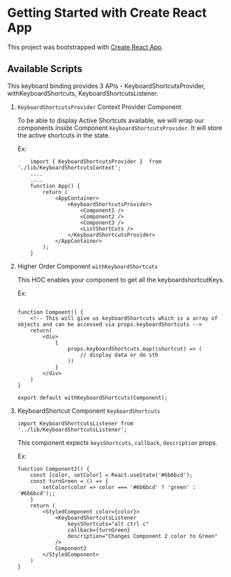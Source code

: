 # Getting Started with Create React App

This project was bootstrapped with [Create React App](https://github.com/facebook/create-react-app).

## Available Scripts

This keyboard binding provides 3 APIs - KeyboardShortcutsProvider, withKeyboardShortcuts, KeyboardShortcutsListener.

1.  `KeyboardShortcutsProvider` Context Provider Component

    To be able to display Active Shortcuts available, we will wrap our components inside Component `KeyboardShortcutsProvider`. It will store the active shortcuts in the state.

    Ex: 

    ```
        import { KeyboardShortcutsProvider }  from './lib/KeyboardShortcutsContext';
        ....
        ....
        function App() {
            return (
                <AppContainer>
                    <KeyboardShortcutsProvider>
                        <Component1 />
                        <Component2 />
                        <Component3 />
                        <ListShortCuts />
                    </KeyboardShortcutsProvider>
                </AppContainer>
            );
        }

    ```
2. Higher Order Component `withKeyboardShortcuts`

    This HOC enables your component to get all the keyboardshortcutKeys.

    Ex: 

    ```import { withKeyboardShortcuts } from 'react-binding-with-keypress';
    
    function Compoent() {
        <!-- This will give us keyboardShortcuts which is a array of objects and can be accessed via props.keyboardShortcuts -->
        return(
            <div>
                {
                    props.keyboardShortcuts.map((shortcut) => (
                        // display data or do sth
                    ))
                }
            </div>
        )
    }

    export default withKeyboardShortcuts(Component);
     ```

3.  KeyboardShortcut Component `KeyboardShortcuts`

    ```
    import KeyboardShortcutsListener from '../lib/KeyboardShortcutsListener';
    ```

    This component expects `keysShortcuts`, `callback`, `description` props.

    Ex:

    ```
    function Component2() {
        const [color, setColor] = React.useState('#6b6bcd');
        const turnGreen = () => {
            setColor(color => color === '#6b6bcd' ? 'green' : '#6b6bcd');;
        }
        return (
            <StyledComponent color={color}>
                <KeyboardShortcutsListener 
                    keysShortcuts="alt ctrl c" 
                    callback={turnGreen} 
                    description="Changes Component 2 color to Green" 
                />
                Component2
            </StyledComponent>
        )
    }
    ```
